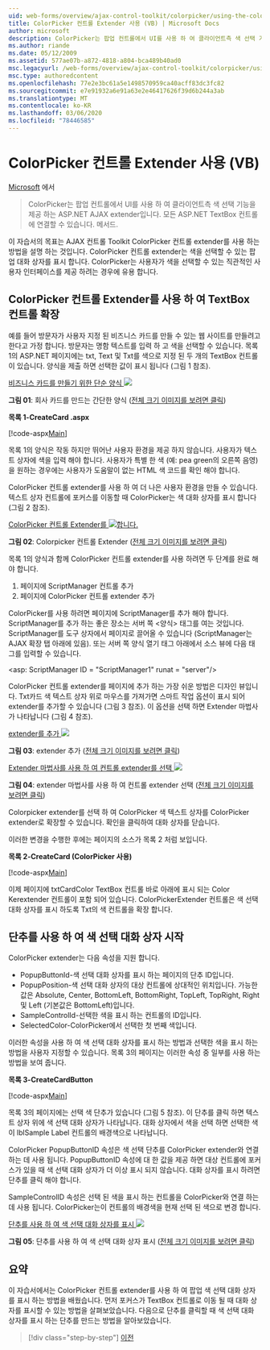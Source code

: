```yaml
---
uid: web-forms/overview/ajax-control-toolkit/colorpicker/using-the-colorpicker-control-extender-vb
title: ColorPicker 컨트롤 Extender 사용 (VB) | Microsoft Docs
author: microsoft
description: ColorPicker는 팝업 컨트롤에서 UI를 사용 하 여 클라이언트측 색 선택 기능을 제공 하는 ASP.NET AJAX extender입니다. ASP.NET에 연결할 수 있습니다.
ms.author: riande
ms.date: 05/12/2009
ms.assetid: 577ae07b-a872-4818-a804-bca489b40ad0
msc.legacyurl: /web-forms/overview/ajax-control-toolkit/colorpicker/using-the-colorpicker-control-extender-vb
msc.type: authoredcontent
ms.openlocfilehash: 77e2e3bc61a5e1498570959ca40acff83dc3fc82
ms.sourcegitcommit: e7e91932a6e91a63e2e46417626f39d6b244a3ab
ms.translationtype: MT
ms.contentlocale: ko-KR
ms.lasthandoff: 03/06/2020
ms.locfileid: "78446585"
---
```

# <a name="using-the-colorpicker-control-extender-vb"></a>ColorPicker 컨트롤 Extender 사용 (VB)

[Microsoft](https://github.com/microsoft) 에서

> ColorPicker는 팝업 컨트롤에서 UI를 사용 하 여 클라이언트측 색 선택 기능을 제공 하는 ASP.NET AJAX extender입니다. 모든 ASP.NET TextBox 컨트롤에 연결할 수 있습니다. 메서드.

이 자습서의 목표는 AJAX 컨트롤 Toolkit ColorPicker 컨트롤 extender를 사용 하는 방법을 설명 하는 것입니다. ColorPicker 컨트롤 extender는 색을 선택할 수 있는 팝업 대화 상자를 표시 합니다. ColorPicker는 사용자가 색을 선택할 수 있는 직관적인 사용자 인터페이스를 제공 하려는 경우에 유용 합니다.

## <a name="extending-a-textbox-control-with-the-colorpicker-control-extender"></a>ColorPicker 컨트롤 Extender를 사용 하 여 TextBox 컨트롤 확장

예를 들어 방문자가 사용자 지정 된 비즈니스 카드를 만들 수 있는 웹 사이트를 만들려고 한다고 가정 합니다. 방문자는 명함 텍스트를 입력 하 고 색을 선택할 수 있습니다. 목록 1의 ASP.NET 페이지에는 txt, Text 및 Txt를 색으로 지정 된 두 개의 TextBox 컨트롤이 있습니다. 양식을 제출 하면 선택한 값이 표시 됩니다 (그림 1 참조).

[비즈니스 카드를 만들기 위한 단순 양식 ![](using-the-colorpicker-control-extender-vb/_static/image1.jpg)](using-the-colorpicker-control-extender-vb/_static/image1.png)

**그림 01**: 회사 카드를 만드는 간단한 양식 ([전체 크기 이미지를 보려면 클릭](using-the-colorpicker-control-extender-vb/_static/image2.png))

**목록 1-CreateCard .aspx**

[!code-aspx[Main](using-the-colorpicker-control-extender-vb/samples/sample1.aspx)]

목록 1의 양식은 작동 하지만 뛰어난 사용자 환경을 제공 하지 않습니다. 사용자가 텍스트 상자에 색을 입력 해야 합니다. 사용자가 특별 한 색 (예: pea green의 오른쪽 음영)을 원하는 경우에는 사용자가 도움말이 없는 HTML 색 코드를 확인 해야 합니다.

ColorPicker 컨트롤 extender를 사용 하 여 더 나은 사용자 환경을 만들 수 있습니다. 텍스트 상자 컨트롤에 포커스를 이동할 때 ColorPicker는 색 대화 상자를 표시 합니다 (그림 2 참조).

[ColorPicker 컨트롤 Extender를 ![합니다.](using-the-colorpicker-control-extender-vb/_static/image2.jpg)](using-the-colorpicker-control-extender-vb/_static/image3.png)

**그림 02**: Colorpicker 컨트롤 Extender ([전체 크기 이미지를 보려면 클릭](using-the-colorpicker-control-extender-vb/_static/image4.png))

목록 1의 양식과 함께 ColorPicker 컨트롤 extender를 사용 하려면 두 단계를 완료 해야 합니다.

1. 페이지에 ScriptManager 컨트롤 추가
2. 페이지에 ColorPicker 컨트롤 extender 추가

ColorPicker를 사용 하려면 페이지에 ScriptManager를 추가 해야 합니다. ScriptManager를 추가 하는 좋은 장소는 서버 쪽 &lt;양식&gt; 태그를 여는 것입니다. ScriptManager를 도구 상자에서 페이지로 끌어올 수 있습니다 (ScriptManager는 AJAX 확장 탭 아래에 있음). 또는 서버 쪽 양식 열기 태그 아래에서 소스 뷰에 다음 태그를 입력할 수 있습니다.

&lt;asp: ScriptManager ID = "ScriptManager1" runat = "server"/&gt;

ColorPicker 컨트롤 extender를 페이지에 추가 하는 가장 쉬운 방법은 디자인 뷰입니다. Txt카드 색 텍스트 상자 위로 마우스를 가져가면 스마트 작업 옵션이 표시 되어 extender를 추가할 수 있습니다 (그림 3 참조). 이 옵션을 선택 하면 Extender 마법사가 나타납니다 (그림 4 참조).

[extender를 추가 ![](using-the-colorpicker-control-extender-vb/_static/image3.jpg)](using-the-colorpicker-control-extender-vb/_static/image5.png)

**그림 03**: extender 추가 ([전체 크기 이미지를 보려면 클릭](using-the-colorpicker-control-extender-vb/_static/image6.png))

[Extender 마법사를 사용 하 여 컨트롤 extender를 선택 ![](using-the-colorpicker-control-extender-vb/_static/image4.jpg)](using-the-colorpicker-control-extender-vb/_static/image7.png)

**그림 04**: extender 마법사를 사용 하 여 컨트롤 extender 선택 ([전체 크기 이미지를 보려면 클릭](using-the-colorpicker-control-extender-vb/_static/image8.png))

Colorpicker extender를 선택 하 여 ColorPicker 색 텍스트 상자를 ColorPicker extender로 확장할 수 있습니다. 확인을 클릭하여 대화 상자를 닫습니다.

이러한 변경을 수행한 후에는 페이지의 소스가 목록 2 처럼 보입니다.

**목록 2-CreateCard (ColorPicker 사용)**

[!code-aspx[Main](using-the-colorpicker-control-extender-vb/samples/sample2.aspx)]

이제 페이지에 txtCardColor TextBox 컨트롤 바로 아래에 표시 되는 Color Kerextender 컨트롤이 포함 되어 있습니다. ColorPickerExtender 컨트롤은 색 선택 대화 상자를 표시 하도록 Txt의 색 컨트롤을 확장 합니다.

## <a name="using-a-button-to-launch-the-color-picker-dialog"></a>단추를 사용 하 여 색 선택 대화 상자 시작

ColorPicker extender는 다음 속성을 지원 합니다.

- PopupButtonId-색 선택 대화 상자를 표시 하는 페이지의 단추 ID입니다.
- PopupPosition-색 선택 대화 상자의 대상 컨트롤에 상대적인 위치입니다. 가능한 값은 Absolute, Center, BottomLeft, BottomRight, TopLeft, TopRight, Right 및 Left (기본값은 BottomLeft)입니다.
- SampleControlId-선택한 색을 표시 하는 컨트롤의 ID입니다.
- SelectedColor-ColorPicker에서 선택한 첫 번째 색입니다.

이러한 속성을 사용 하 여 색 선택 대화 상자를 표시 하는 방법과 선택한 색을 표시 하는 방법을 사용자 지정할 수 있습니다. 목록 3의 페이지는 이러한 속성 중 일부를 사용 하는 방법을 보여 줍니다.

**목록 3-CreateCardButton**

[!code-aspx[Main](using-the-colorpicker-control-extender-vb/samples/sample3.aspx)]

목록 3의 페이지에는 선택 색 단추가 있습니다 (그림 5 참조). 이 단추를 클릭 하면 텍스트 상자 위에 색 선택 대화 상자가 나타납니다. 대화 상자에서 색을 선택 하면 선택한 색이 lblSample Label 컨트롤의 배경색으로 나타납니다.

ColorPicker PopupButtonID 속성은 색 선택 단추를 ColorPicker extender와 연결 하는 데 사용 됩니다. PopupButtonID 속성에 대 한 값을 제공 하면 대상 컨트롤에 포커스가 있을 때 색 선택 대화 상자가 더 이상 표시 되지 않습니다. 대화 상자를 표시 하려면 단추를 클릭 해야 합니다.

SampleControlID 속성은 선택 된 색을 표시 하는 컨트롤을 ColorPicker와 연결 하는 데 사용 됩니다. ColorPicker는이 컨트롤의 배경색을 현재 선택 된 색으로 변경 합니다.

[단추를 사용 하 여 색 선택 대화 상자를 표시 ![](using-the-colorpicker-control-extender-vb/_static/image5.jpg)](using-the-colorpicker-control-extender-vb/_static/image9.png)

**그림 05**: 단추를 사용 하 여 색 선택 대화 상자 표시 ([전체 크기 이미지를 보려면 클릭](using-the-colorpicker-control-extender-vb/_static/image10.png))

## <a name="summary"></a>요약

이 자습서에서는 ColorPicker 컨트롤 extender를 사용 하 여 팝업 색 선택 대화 상자를 표시 하는 방법을 배웠습니다. 먼저 포커스가 TextBox 컨트롤로 이동 될 때 대화 상자를 표시할 수 있는 방법을 살펴보았습니다. 다음으로 단추를 클릭할 때 색 선택 대화 상자를 표시 하는 단추를 만드는 방법을 알아보았습니다.

> [!div class="step-by-step"]
> [이전](using-the-colorpicker-control-extender-cs.md)
